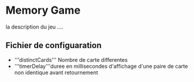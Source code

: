 # Memory Game 
la description du jeu ....

## Fichier de configuaration 

 - '''distinctCards''' Nombre de carte differentes 
 - '''timerDelay'''duree en millisecondes d'affichage d'une paire de carte non identique avant retournement 